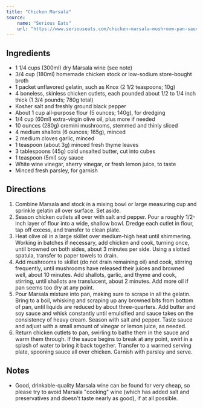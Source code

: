 ```yaml
---
title: "Chicken Marsala"
source:
    name: "Serious Eats"
    url: "https://www.seriouseats.com/chicken-marsala-mushroom-pan-sauce-recipe"
---
```


## Ingredients

-   1 1/4 cups (300ml) dry Marsala wine (see note)
-   3/4 cup (180ml) homemade chicken stock or low-sodium store-bought broth
-   1 packet unflavored gelatin, such as Knox (2 1/2 teaspoons; 10g)
-   4 boneless, skinless chicken cutlets, each pounded about 1/2 to 1/4 inch thick (1 3/4 pounds; 780g total)
-   Kosher salt and freshly ground black pepper
-   About 1 cup all-purpose flour (5 ounces; 140g), for dredging
-   1/4 cup (60ml) extra-virgin olive oil, plus more if needed
-   10 ounces (280g) cremini mushrooms, stemmed and thinly sliced
-   4 medium shallots (6 ounces; 165g), minced
-   2 medium cloves garlic, minced
-   1 teaspoon (about 3g) minced fresh thyme leaves
-   3 tablespoons (45g) cold unsalted butter, cut into cubes
-   1 teaspoon (5ml) soy sauce
-   White wine vinegar, sherry vinegar, or fresh lemon juice, to taste
-   Minced fresh parsley, for garnish

## Directions

1. Combine Marsala and stock in a mixing bowl or large measuring cup and sprinkle gelatin all over surface. Set aside.
1. Season chicken cutlets all over with salt and pepper. Pour a roughly 1/2-inch layer of flour into a wide, shallow bowl. Dredge each cutlet in flour, tap off excess, and transfer to clean plate.
1. Heat olive oil in a large skillet over medium-high heat until shimmering. Working in batches if necessary, add chicken and cook, turning once, until browned on both sides, about 3 minutes per side. Using a slotted spatula, transfer to paper towels to drain.
1. Add mushrooms to skillet (do not drain remaining oil) and cook, stirring frequently, until mushrooms have released their juices and browned well, about 10 minutes. Add shallots, garlic, and thyme and cook, stirring, until shallots are translucent, about 2 minutes. Add more oil if pan seems too dry at any point.
1. Pour Marsala mixture into pan, making sure to scrape in all the gelatin. Bring to a boil, whisking and scraping up any browned bits from bottom of pan, until liquids are reduced by about three-quarters. Add butter and soy sauce and whisk constantly until emulsified and sauce takes on the consistency of heavy cream. Season with salt and pepper. Taste sauce and adjust with a small amount of vinegar or lemon juice, as needed.
1. Return chicken cutlets to pan, swirling to bathe them in the sauce and warm them through. If the sauce begins to break at any point, swirl in a splash of water to bring it back together. Transfer to a warmed serving plate, spooning sauce all over chicken. Garnish with parsley and serve.

## Notes

-   Good, drinkable-quality Marsala wine can be found for very cheap, so please try to avoid Marsala "cooking" wine (which has added salt and preservatives and doesn't taste nearly as good), if at all possible.
